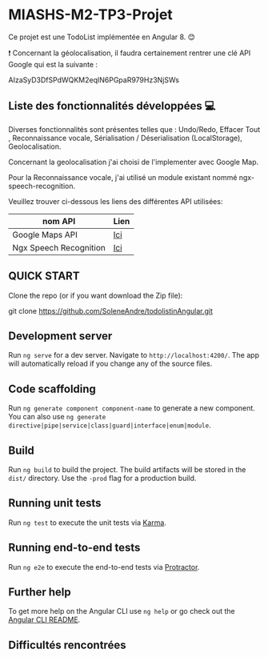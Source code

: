 # MIASHS-M2-TP3-Projet

Ce projet est une TodoList implémentée en Angular 8. :blush:

:heavy_exclamation_mark: Concernant la géolocalisation, il faudra certainement rentrer une clé API Google qui est la suivante : 

AIzaSyD3DfSPdWQKM2eqIN6PGpaR979Hz3NjSWs

## Liste des fonctionnalités développées :computer:

Diverses fonctionnalités sont présentes telles que : 
Undo/Redo, Effacer Tout , Reconnaissance vocale, Sérialisation / Déserialisation (LocalStorage), Geolocalisation.

Concernant la geolocalisation j'ai choisi de l'implementer avec Google Map. 

Pour la Reconnaissance vocale, j'ai utilisé un module existant nommé ngx-speech-recognition. 

Veuillez trouver ci-dessous les liens des différentes API utilisées:

nom API | Lien
------------ | -------------
Google Maps API | [Ici](https://cloud.google.com/maps-platform/?hl=fr)
Ngx Speech Recognition  | [Ici](https://www.npmjs.com/package/@kamiazya/ngx-speech-recognition)


## QUICK START 

Clone the repo (or if you want download the Zip file):

git clone https://github.com/SoleneAndre/todolistinAngular.git

## Development server

Run `ng serve` for a dev server. Navigate to `http://localhost:4200/`. The app will automatically reload if you change any of the source files.

## Code scaffolding

Run `ng generate component component-name` to generate a new component. You can also use `ng generate directive|pipe|service|class|guard|interface|enum|module`.

## Build

Run `ng build` to build the project. The build artifacts will be stored in the `dist/` directory. Use the `-prod` flag for a production build.

## Running unit tests

Run `ng test` to execute the unit tests via [Karma](https://karma-runner.github.io).

## Running end-to-end tests

Run `ng e2e` to execute the end-to-end tests via [Protractor](http://www.protractortest.org/).

## Further help

To get more help on the Angular CLI use `ng help` or go check out the [Angular CLI README](https://github.com/angular/angular-cli/blob/master/README.md).

## Difficultés rencontrées 



